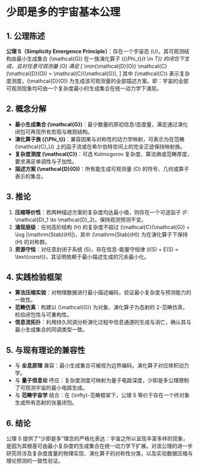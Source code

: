 # 少即是多的宇宙基本公理

## 1. 公理陈述
**公理 S（Simplicity Emergence Principle）**：存在一个宇宙态 \(U\)，其可观测结构由最小生成集合 \(\mathcal{G}\) 在一族演化算子 \(\{\Phi_t\}_{t \in T}\) 的闭包下生成，且对任意可观测量 \(O\) 满足
\[
\min_{\mathcal{D}(O)} \mathcal{C}(\mathcal{D}(O)) = \mathcal{C}(\mathcal{G}),
\]
其中 \(\mathcal{C}\) 表示复杂度测度，\(\mathcal{D}(O)\) 为生成该可观测量的全部描述方案。即：宇宙的全部可观测现象均可由一个复杂度最小的生成集合在统一动力学下涌现。

## 2. 概念分解
- **最小生成集合 \(\mathcal{G}\)**：最少数量的原初信息/态度量，满足通过演化闭包可再现所有宏观与微观结构。
- **演化算子族 \(\{\Phi_t\}\)**：兼容因果与对称性的动力学映射，可表示为在范畴 \(\mathcal{C}_U\) 上的函子流或在希尔伯特空间上的完全正迹保持映射族。
- **复杂度测度 \(\mathcal{C}\)**：可选 Kolmogorov 复杂度、算法熵或范畴厚度，要求满足单调性与子加性。
- **描述方案 \(\mathcal{D}(O)\)**：所有能生成可观测量 \(O\) 的符号、几何或算子表示的集合。

## 3. 推论
1. **压缩等价性**：若两种描述方案的复杂度均达最小值，则存在一个可逆函子 \(F: \mathcal{D}_1 \to \mathcal{D}_2\)，保持观测预测不变。
2. **涌现层级**：任何高阶结构 \(H\) 的复杂度不超过 \(\mathcal{C}(\mathcal{G}) + \log |\mathrm{Stab}(H)|\)，其中 \(\mathrm{Stab}(H)\) 为在演化算子下保持 \(H\) 的对称群。
3. **资源守恒**：对任意封闭子系统 \(S\)，存在信息-能量守恒律 \(I(S) + E(S) = \text{const}\)，其证明依赖于最小描述生成的冗余最小化。

## 4. 实践检验框架
- **算法压缩实验**：对物理数据进行最小描述编码，验证最小复杂度与预测能力的一致性。
- **范畴仿真**：构建以 \(\mathcal{G}\) 为对象、演化算子为态射的 2-范畴仿真，检验闭包性与可重构性。
- **信息流拓扑**：利用持久同调分析演化过程中信息通道的生成与消亡，确认其与最小生成集合的同调类型一致。

## 5. 与现有理论的兼容性
- 与 **全息原理** 兼容：最小生成集合可被视为边界编码，演化算子对应体积动力学。
- 与 **量子信息论** 呼应：复杂度测度可映射为量子电路深度，少即是多公理限制了可观测宇宙的最小电路生成。
- 与 **范畴宇宙学** 结合：在 \(\infty\)-范畴框架下，公理 S 等价于存在一个终对象生成所有态射的张量闭包。

## 6. 结论
公理 S 提供了“少即是多”理念的严格化表达：宇宙之所以呈现丰富多样的现象，是因为其根基可由最小复杂度的生成集合在统一动力学下扩展。对该公理的进一步研究将涉及复杂度度量的物理实现、演化算子的对称性分类，以及实验数据压缩与理论预测的一致性验证。
